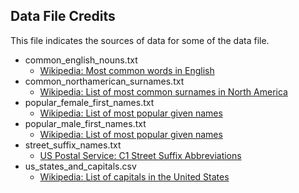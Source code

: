 ## Data File Credits

This file indicates the sources of data for some of the data file.

- common\_english\_nouns.txt
	- [Wikipedia: Most common words in English](https://en.wikipedia.org/wiki/Most_common_words_in_English)
- common\_northamerican\_surnames.txt
	- [Wikipedia: List of most common surnames in North America](https://en.wikipedia.org/wiki/List_of_most_common_surnames_in_North_America)
- popular\_female\_first\_names.txt
	- [Wikipedia: List of most popular given names](https://en.wikipedia.org/wiki/List_of_most_popular_given_names#Female_names_2)
- popular\_male\_first\_names.txt
	- [Wikipedia: List of most popular given names](https://en.wikipedia.org/wiki/List_of_most_popular_given_names#Male_names_2)
- street\_suffix\_names.txt
	- [US Postal Service: C1 Street Suffix Abbreviations](http://pe.usps.com/text/pub28/28apc_002.htm)
- us\_states\_and\_capitals.csv
	- [Wikipedia: List of capitals in the United States](https://en.wikipedia.org/wiki/List_of_capitals_in_the_United_States)

